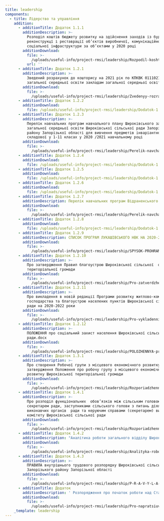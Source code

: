 ```yaml
---
title: leadership
components:
  - title: Лідерство та управління
    addition:
      - additionTitle: Додаток 1.1.1
        additionDescription: >-
          Розподіл коштів бюджету розвитку на здійснення заходів із будівництва,
          реконструкцї і реставрації об’єктів виробничої, комунікаційної та
          соціальної інфраструктури за об’єктами у 2020 році
        additionDownload:
          file: >-
            /uploads/useful-info/project-rmsi/leadership/Rozpodil-koshtiv-biudzhetu-rozvytku-na-zdiysnennia-zakhodiv-iz-budivnytstva-rekonstruktsi-i-restavratsii-obiektiv-vyrobnychoi-komunikatsiynoi-ta-sotsial-noi-infrastruktury-za-obiektamy-u-2020-rotsi.xlsx
          url: ''
      - additionTitle: Додаток 1.2.1
        additionDescription: >-
          Зведений розрахунок до кошторису на 2021 рік по КПКВК 0111021 “Надання
          загальної середньої освіти закладам загальної середньої освіти”
        additionDownload:
          file: >-
            /uploads/useful-info/project-rmsi/leadership/Zvedenyy-rozrakhunok-do-koshtorysu-na-2021-rik-po-KPKVK-0111021-Nadannia-zahal-noi-seredn-oi-osvity-zakladam-zahal-noi-seredn-oi-osvity.xlsx
      - additionTitle: Додаток 1.2.2
        additionDownload:
          file: /uploads/useful-info/project-rmsi/leadership/Dodatok-1.2.2.xlsx
      - additionTitle: Додаток 1.2.3
        additionDescription: >-
          Перелік навчальних програм навчального плану Широківського закладу
          загальної середньої освіти Широківської сільської ради Запорізького
          району Запорізької області для вивчення предметів інваріантної
          складової у 1-11 класах у 2020 /2021 навчальному році
        additionDownload:
          file: >-
            /uploads/useful-info/project-rmsi/leadership/Perelik-navchal-nykh-prohram-navchal-noho-planu-SHyrokivs-koho-ZZSO-2020-2021.docx
      - additionTitle: Додаток 1.2.4
        additionDownload:
          file: /uploads/useful-info/project-rmsi/leadership/Dodatok-1.2.4.docx
      - additionTitle: Додаток 1.2.5
        additionDownload:
          file: /uploads/useful-info/project-rmsi/leadership/Dodatok-1.2.5.docx
      - additionTitle: Додаток 1.2.6
        additionDownload:
          file: /uploads/useful-info/project-rmsi/leadership/Dodatok-1.2.6.docx
      - additionTitle: Додаток 1.2.7
        additionDescription: Перелік навчальних програм Відраненського ЗЗСО 2020-2021
        additionDownload:
          file: >-
            /uploads/useful-info/project-rmsi/leadership/Perelik-navchal-nykh-prohram-Vidranens-koho-ZZSO-2020-2021.doc
      - additionTitle: Додаток 1.2.8
        additionDownload:
          file: /uploads/useful-info/project-rmsi/leadership/Dodatok-1.2.8.docx
      - additionTitle: Додаток 1.2.9
        additionDescription: СПИСОК ПРОГРАМ ЛУКАШІВСЬКОГО НВК НА 2020-2021Н.Р
        additionDownload:
          file: >-
            /uploads/useful-info/project-rmsi/leadership/SPYSOK-PROHRAM-LUKASHIVS-KOHO-NVK-NA-2020-2021N.R.docx
      - additionTitle: Додаток 1.2.10
        additionDescription: >-
          Про затвердження Правил благоустрою Широківської сільської  об’єднаної
          територіальної громади
        additionDownload:
          file: >-
            /uploads/useful-info/project-rmsi/leadership/Pro-zatverdzhennia-Pravyl-blahoustroiu-SHyrokivs-koi-OTH.docx
      - additionTitle: Додаток 1.2.11
        additionDescription: >-
          Про викладення в новій редакції Програми розвитку житлово-комунального
          господарства та благоустрою населених пунктів Широківської сільської
          ради на 2020-2022 роки
        additionDownload:
          file: >-
            /uploads/useful-info/project-rmsi/leadership/Pro-vykladennia-v-noviy-redaktsii-Prohramy-rozvytku-zhytlovo-komunal-noho-hospodarstva-ta-blahoustroiu-naselenykh-punktiv-SHyrokivs-koi-sil-s-koi-rady-na-2020-2022-roky.docx
      - additionTitle: Додаток 1.2.12
        additionDescription: >-
          ПОЛОЖЕННЯ про соціальний захист населення Широківської сільської
          ради.docx
        additionDownload:
          file: >-
            /uploads/useful-info/project-rmsi/leadership/POLOZHENNYA-pro-sotsial-nyy-zakhyst-naselennia-SHyrokivs-koi-sil-s-koi-rady.docx
      - additionTitle: Додаток 1.3.1
        additionDescription: >-
          Про створення Робочої групи з місцевого економічного розвитку та
          затвердження Положення про робочу групу з місцевого економічного
          розвитку Широківської територіальної громади
        additionDownload:
          file: >-
            /uploads/useful-info/project-rmsi/leadership/Rozporiadzhennia-shchodo-stvorennia-robochoi-hrupy-z-MER.pdf
      - additionTitle: Додаток 1.4.1
        additionDescription: >-
          Про розподіл функціональних  обов’язків між сільським головою,
          секретарем ради, заступниками сільського голови з питань діяльності
          виконавчих органів  ради та керуючим справами (секретарем) виконавчого
          комітету Широківської сільської ради
        additionDownload:
          file: >-
            /uploads/useful-info/project-rmsi/leadership/Rozporiadzhennia-holovy-SHyrokivs-koi-sil-s-koi-rady-13-vid-16.01.2021.docx
      - additionTitle: Додаток 1.4.2
        additionDescription: "Аналітика роботи загального відділу Широківської сільської ради Запорізького району Запорізької області за 2020 рік\t"
        additionDownload:
          file: >-
            /uploads/useful-info/project-rmsi/leadership/Analityka-roboty-zahal-noho-viddilu-SHyrokivs-koi-sil-s-koi-rady-Zaporiz-koho-rayonu-Zaporiz-koi-oblasti-za-2020-rik.docx
      - additionTitle: Додаток 1.4.3
        additionDescription: >-
          ПРАВИЛА внутрішнього трудового розпорядку Широківської сільської ради
          Запорізького району Запорізької області
        additionDownload:
          file: >-
            /uploads/useful-info/project-rmsi/leadership/P-R-A-V-Y-L-A-vnutrishn-oho-trudovoho-rozporiadku-SHyrokivs-koi-sil-s-koi-rady-Zaporiz-koho-rayonu-Zaporiz-koi-oblasti.docx
      - additionTitle: Додаток
        additionDescription: ' Розпорядження про початок роботи над Статутом громади'
        additionDownload:
          file: >-
            /uploads/useful-info/project-rmsi/leadership/Pro-napratsiuvannia-proektu-Statutu-SHyrokivs-koi-terytorial-noi-hromady.pdf
    _template: leadership
---
```


